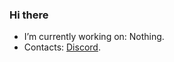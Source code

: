 ### Hi there

- I’m currently working on: Nothing.
- Contacts: [Discord](https://discord.com/users/527458512390062100).
